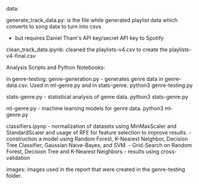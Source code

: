 
data: 

generate_track_data.py: is the file while generated playlist data which converts to song data to turn into csvs
- but requires Daniel Tham's API key/secret API key to Spotify 

clean_track_data.ipynb: cleaned the playlists-v4.csv to create the playlists-v4-final.csv


Analysis Scripts and Python Notebooks:

in genre-testing: 
genre-generation.py - generates genre data in genre-data.csv. Used in ml-genre.py and in stats-genre.
python3 genre-testing.py

stats-genre.py - statistical analysis of genre data.
python3 stats-genre.py

ml-genre.py - machine learning models for genre data.
python3 ml-genre.py

classifiers.ipynp - normalization of datasets using MinMaxScaler and StandardScaler and usage of RFE for feature selection to improve results.
                  - construction a model using Random Forest, K-Nearest Neighbor, Decision Tree Classifier, Gaussian Naive-Bayes, and SVM.
                  - Grid-Search on Random Forest, Decision Tree and K-Nearest Neighbors 
                  - results using cross-validation 



images: 
images used in the report that were created in the genre-testing folder. 
